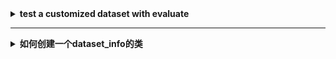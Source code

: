 <details>
    <summary><strong>   test a customized dataset with evaluate  </strong></summary>
    
```python
    from mmpose.datasets import build_dataloader, build_dataset
    from mmpose.datasets import DATASETS
    import mmcv
    config_file = "D:/Pycharm Projects-win/mm_mouse/mmpose/configs/mouse/dataset_wholemouse.py"
    config = mmcv.Config.fromfile(config_file)
    dataset = build_dataset(config.data.train)
    #check the db
    ic(len(dataset.db))
    ic(dataset.db[0].keys())
    a = dataset.__getitem__(4)
    ic(a.keys())

    # check dataset evaluate
    results = convert_db_to_output(dataset.db)
    infos = dataset.evaluate(results, metric='mAP')

    # check the dataloader
    dataloader = build_dataloader(dataset, samples_per_gpu=2, workers_per_gpu=2)
    _, a = next(enumerate(dataloader))
    ic(a.keys())

  

```

</details>

------------------------------------------------------------------------------------------------------------------------
<details>
    <summary><strong>   如何创建一个dataset_info的类  </strong></summary>
    
```python
    from mmpose.datasets import DatasetInfo
    dataset_info_file = "/configs/_base_/mouse_datasets/mouse_dannce_p22.py"
    dataset_info = DatasetInfo(mmcv.Config.fromfile(config_file)._cfg_dict['dataset_info'])
    ic(dataset_info.__dir__())
```

</details>



